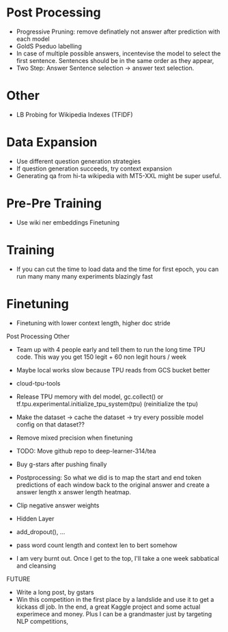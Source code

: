 



# Post Processing 
- Progressive Pruning: remove definatlely not answer after prediction with each model
- GoldS Pseduo labelling 
-  In case of multiple possible answers, incentevise the model to select the first sentence. Sentences should be in the same order as they appear, 
- Two Step: Answer Sentence selection -> answer text selection. 


# Other
- LB Probing for Wikipedia Indexes (TFIDF)

# Data Expansion
- Use different question generation strategies
- If question generation succeeds, try context expansion
- Generating qa from hi-ta wikipedia with MT5-XXL might be super useful. 

# Pre-Pre Training 
- Use wiki ner embeddings
Finetuning

# Training
- If you can cut the time to load data and the time for first epoch, you can run many many many experiments blazingly fast

# Finetuning
- Finetuning with lower context length, higher doc stride

Post Processing
Other 



- Team up with 4 people early and tell them to run the long time TPU code. This way you get 150 legit + 60 non legit hours / week
- Maybe local works slow because TPU reads from GCS bucket better
- cloud-tpu-tools
- Release TPU memory with del model, gc.collect() or tf.tpu.experimental.initialize_tpu_system(tpu) (reinitialize the tpu)
- Make the dataset -> cache the dataset -> try every possible model config on that dataset??
- Remove mixed precision when finetuning
- TODO: Move github repo to deep-learner-314/tea
- Buy g-stars after pushing finally
- Postprocessing: So what we did is to map the start and end token predictions of each window back to the original answer and create a answer length x answer length heatmap.

- Clip negative answer weights
- Hidden Layer
- add_dropout(), ...
- pass word count length and context len to bert somehow
- I am very burnt out. Once I get to the top, I'll take a one week sabbatical and cleansing

FUTURE 
- Write a long post, by gstars
- Win this competition in the first place by a landslide and use it to get a kickass dl job. In the end, a great Kaggle project and some actual experimece and money. Plus I can be a grandmaster just by targeting NLP competitions, 
